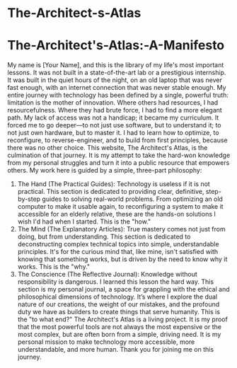 # The-Architect-s-Atlas
# The-Architect's-Atlas:-A-Manifesto
My name is [Your Name], and this is the library of my life's most important lessons. It was not built in a state-of-the-art lab or a prestigious internship. It was built in the quiet hours of the night, on an old laptop that was never fast enough, with an internet connection that was never stable enough.
My entire journey with technology has been defined by a single, powerful truth: limitation is the mother of innovation.
Where others had resources, I had resourcefulness. Where they had brute force, I had to find a more elegant path. My lack of access was not a handicap; it became my curriculum. It forced me to go deeper—to not just use software, but to understand it; to not just own hardware, but to master it. I had to learn how to optimize, to reconfigure, to reverse-engineer, and to build from first principles, because there was no other choice.
This website, The Architect's Atlas, is the culmination of that journey. It is my attempt to take the hard-won knowledge from my personal struggles and turn it into a public resource that empowers others.
My work here is guided by a simple, three-part philosophy:
1. The Hand (The Practical Guides): Technology is useless if it is not practical. This section is dedicated to providing clear, definitive, step-by-step guides to solving real-world problems. From optimizing an old computer to make it usable again, to reconfiguring a system to make it accessible for an elderly relative, these are the hands-on solutions I wish I'd had when I started. This is the "how."
2. The Mind (The Explanatory Articles): True mastery comes not just from doing, but from understanding. This section is dedicated to deconstructing complex technical topics into simple, understandable principles. It's for the curious mind that, like mine, isn't satisfied with knowing that something works, but is driven by the need to know why it works. This is the "why."
3. The Conscience (The Reflective Journal): Knowledge without responsibility is dangerous. I learned this lesson the hard way. This section is my personal journal, a space for grappling with the ethical and philosophical dimensions of technology. It’s where I explore the dual nature of our creations, the weight of our mistakes, and the profound duty we have as builders to create things that serve humanity. This is the "to what end?"
The Architect's Atlas is a living project. It is my proof that the most powerful tools are not always the most expensive or the most complex, but are often born from a simple, driving need. It is my personal mission to make technology more accessible, more understandable, and more human.
Thank you for joining me on this journey.
